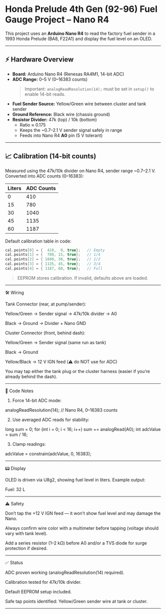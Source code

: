 # Honda Prelude 4th Gen (92-96) Fuel Gauge Project – Nano R4

This project uses an **Arduino Nano R4** to read the factory fuel sender in a 1993 Honda Prelude (BA8, F22A1) and display the fuel level on an OLED.

---

## ⚡ Hardware Overview

- **Board:** Arduino Nano R4 (Renesas RA4M1, 14-bit ADC)
- **ADC Range:** 0–5 V (0–16383 counts)  
  > Important: `analogReadResolution(14);` must be set in `setup()` to enable 14-bit reads.
- **Fuel Sender Source:** Yellow/Green wire between cluster and tank sender
- **Ground Reference:** Black wire (chassis ground)
- **Resistor Divider:** 47k (top) / 10k (bottom)  
  - Ratio ≈ 0.175  
  - Keeps the ~0.7–2.1 V sender signal safely in range  
  - Feeds into Nano R4 **A0** pin (5 V tolerant)

---

## 📈 Calibration (14-bit counts)

Measured using the 47k/10k divider on Nano R4, sender range ~0.7–2.1 V.  
Converted into ADC counts (0–16383):

| Liters | ADC Counts |
|--------|------------|
| 0      | 410        |
| 15     | 780        |
| 30     | 1040       |
| 45     | 1135       |
| 60     | 1187       |

Default calibration table in code:

```cpp
cal.points[0] = {  410,  0, true};   // Empty
cal.points[1] = {  780, 15, true};   // 1/4
cal.points[2] = { 1040, 30, true};   // 1/2
cal.points[3] = { 1135, 45, true};   // 3/4
cal.points[4] = { 1187, 60, true};   // Full
```

> EEPROM stores calibration. If invalid, defaults above are loaded.


---

🛠 Wiring

Tank Connector (rear, at pump/sender):

Yellow/Green → Sender signal → 47k/10k divider → A0

Black → Ground → Divider + Nano GND


Cluster Connector (front, behind dash):

Yellow/Green → Sender signal (same run as tank)

Black → Ground

Yellow/Black → 12 V IGN feed (⚠️ do NOT use for ADC)


You may tap either the tank plug or the cluster harness (easier if you’re already behind the dash).


---

🔧 Code Notes

1. Force 14-bit ADC mode:

analogReadResolution(14);   // Nano R4, 0–16383 counts


2. Use averaged ADC reads for stability:

long sum = 0;
for (int i = 0; i < 16; i++) sum += analogRead(A0);
int adcValue = sum / 16;


3. Clamp readings:

adcValue = constrain(adcValue, 0, 16383);




---

📟 Display

OLED is driven via U8g2, showing fuel level in liters.
Example output:

Fuel: 32 L


---

⚠️ Safety

Don’t tap the +12 V IGN feed — it won’t show fuel level and may damage the Nano.

Always confirm wire color with a multimeter before tapping (voltage should vary with tank level).

Add a series resistor (1–2 kΩ) before A0 and/or a TVS diode for surge protection if desired.



---

✅ Status

ADC proven working (analogReadResolution(14) required).

Calibration tested for 47k/10k divider.

Default EEPROM setup included.

Safe tap points identified: Yellow/Green sender wire at tank or cluster.


---
